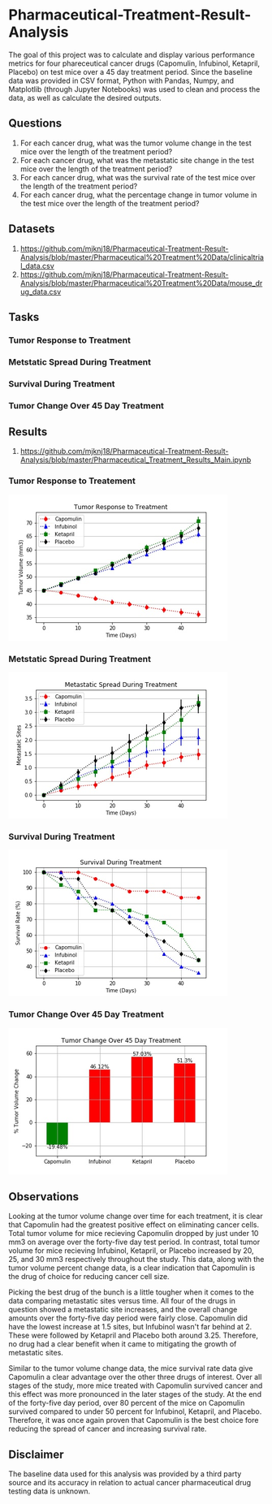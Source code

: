 # Pharmaceutical-Treatment-Result-Analysis

The goal of this project was to calculate and display various performance metrics for four phareceutical cancer drugs (Capomulin, Infubinol, Ketapril, Placebo) on test mice over a 45 day treatment period. Since the baseline data was provided in CSV format, Python with Pandas, Numpy, and Matplotlib (through Jupyter Notebooks) was used to clean and process the data, as well as calculate the desired outputs.

## Questions

1. For each cancer drug, what was the tumor volume change in the test mice over the length of the treatment period?
2. For each cancer drug, what was the metastatic site change in the test mice over the length of the treatment period?
3. For each cancer drug, what was the survival rate of the test mice over the length of the treatment period?
4. For each cancer drug, what the percentage change in tumor volume in the test mice over the length of the treatment period?

## Datasets

1. https://github.com/mjknj18/Pharmaceutical-Treatment-Result-Analysis/blob/master/Pharmaceutical%20Treatment%20Data/clinicaltrial_data.csv
2. https://github.com/mjknj18/Pharmaceutical-Treatment-Result-Analysis/blob/master/Pharmaceutical%20Treatment%20Data/mouse_drug_data.csv

## Tasks

### Tumor Response to Treatment



### Metstatic Spread During Treatment



### Survival During Treatment



### Tumor Change Over 45 Day Treatment



## Results

1. https://github.com/mjknj18/Pharmaceutical-Treatment-Result-Analysis/blob/master/Pharmaceutical_Treatment_Results_Main.ipynb

### Tumor Response to Treatement

<img src = https://github.com/mjknj18/Pharmaceutical-Treatment-Result-Analysis/blob/master/Images/Tumor_Response_to_Treatment.jpg>

### Metstatic Spread During Treatment

<img src = https://github.com/mjknj18/Pharmaceutical-Treatment-Result-Analysis/blob/master/Images/Metastatic_Spread_During_Treatment.jpg>

### Survival During Treatment

<img src = https://github.com/mjknj18/Pharmaceutical-Treatment-Result-Analysis/blob/master/Images/Survival_During_Treatment.jpg>

### Tumor Change Over 45 Day Treatment

<img src = https://github.com/mjknj18/Pharmaceutical-Treatment-Result-Analysis/blob/master/Images/Tumor_Change_Over_45_Day_Treatment.jpg>

## Observations

Looking at the tumor volume change over time for each treatment, it is clear that Capomulin had the greatest positive effect on eliminating cancer cells. Total tumor volume for mice recieving Capomulin dropped by just under 10 mm3 on average over the forty-five day test period. In contrast, total tumor volume for mice recieving Infubinol, Ketapril, or Placebo increased by 20, 25, and 30 mm3 respectively throughout the study. This data, along with the tumor volume percent change data, is a clear indication that Capomulin is the drug of choice for reducing cancer cell size.

Picking the best drug of the bunch is a little tougher when it comes to the data comparing metastatic sites versus time. All four of the drugs in question showed a metastatic site increases, and the overall change amounts over the forty-five day period were fairly close. Capomulin did have the lowest increase at 1.5 sites, but Infubinol wasn't far behind at 2. These were followed by Ketapril and Placebo both around 3.25. Therefore, no drug had a clear benefit when it came to mitigating the growth of metastatic sites.

Similar to the tumor volume change data, the mice survival rate data give Capomulin a clear advantage over the other three drugs of interest. Over all stages of the study, more mice treated with Capomulin survived cancer and this effect was more pronounced in the later stages of the study. At the end of the forty-five day period, over 80 percent of the mice on Capomulin survived compared to under 50 percent for Infubinol, Ketapril, and Placebo. Therefore, it was once again proven that Capomulin is the best choice fore reducing the spread of cancer and increasing survival rate.

## Disclaimer

The baseline data used for this analysis was provided by a third party source and its accuracy in relation to actual cancer pharmaceutical drug testing data is unknown.